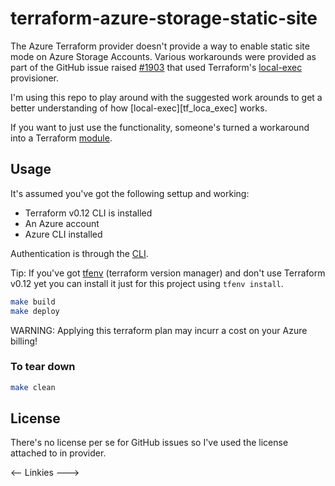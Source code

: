 # terraform-azure-storage-static-site

The Azure Terraform provider doesn't provide a way to enable static site mode on Azure Storage Accounts. Various workarounds were provided as part of the GitHub issue raised [#1903][gh_issue] that used Terraform's [local-exec][tf_local_exec] provisioner.

I'm using this repo to play around with the suggested work arounds to get a better understanding of how [local-exec][tf_loca_exec] works.

If you want to just use the functionality, someone's turned a workaround into a Terraform [module][tf_module].

## Usage

It's assumed you've got the following settup and working:

- Terraform v0.12 CLI is installed
- An Azure account
- Azure CLI installed

Authentication is through the [CLI][tf_azure_login].

Tip: If you've got [tfenv][tfenv] (terraform version manager) and don't use Terraform v0.12 yet you can install it just for this project using `tfenv install`.

```sh
make build
make deploy
```

WARNING: Applying this terraform plan may incurr a cost on your Azure billing!

### To tear down

```sh
make clean
```

## License

There's no license per se for GitHub issues so I've used the license attached to in provider.

<-- Linkies --->

[gh_issue]: https://github.com/terraform-providers/terraform-provider-azurerm/issues/1903
[tf_local_exec]: https://www.terraform.io/docs/provisioners/local-exec.html
[tf_module]: https://github.com/StefanSchoof/terraform-azurerm-static-website
[tf_azure_login]: https://www.terraform.io/docs/providers/azurerm/auth/azure_cli.html
[tfenv]: https://github.com/tfutils/tfenv